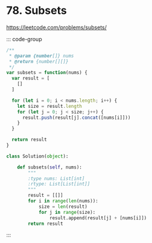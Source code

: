 # 78. Subsets

https://leetcode.com/problems/subsets/

::: code-group

```js [JavaScript]
/**
 * @param {number[]} nums
 * @return {number[][]}
 */
var subsets = function(nums) {
  var result = [
    []
  ]

  for (let i = 0; i < nums.length; i++) {
    let size = result.length
    for (let j = 0; j < size; j++) {
      result.push(result[j].concat([nums[i]]))
    }
  }

  return result
}
```

```py [Python]
class Solution(object):

    def subsets(self, nums):
        """
        :type nums: List[int]
        :rtype: List[List[int]]
        """
        result = [[]]
        for i in range(len(nums)):
            size = len(result)
            for j in range(size):
                result.append(result[j] + [nums[i]])
        return result
```

:::

